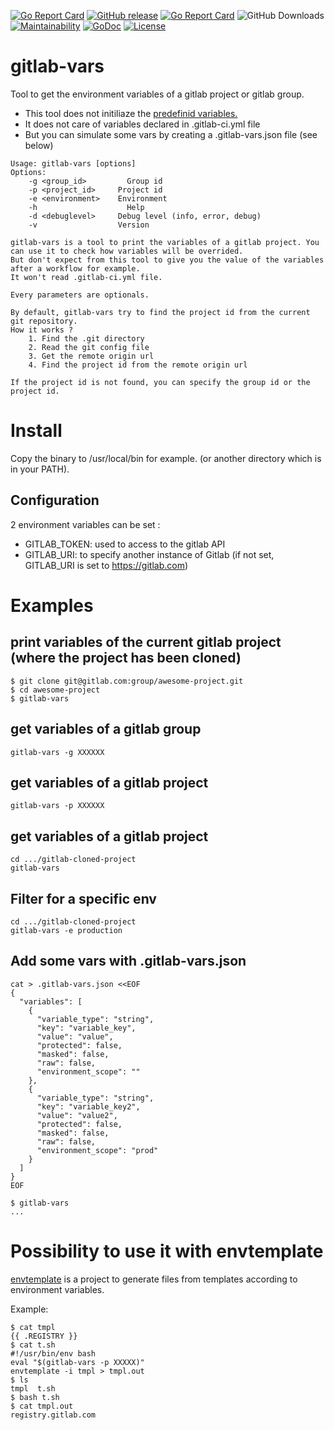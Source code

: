 [![Go Report Card](https://goreportcard.com/badge/github.com/sgaunet/gitlab-vars)](https://goreportcard.com/report/github.com/sgaunet/gitlab-vars)
[![GitHub release](https://img.shields.io/github/release/sgaunet/gitlab-vars.svg)](https://github.com/sgaunet/gitlab-vars/releases/latest)
[![Go Report Card](https://goreportcard.com/badge/github.com/sgaunet/gitlab-vars)](https://goreportcard.com/report/github.com/sgaunet/gitlab-vars)
![GitHub Downloads](https://img.shields.io/github/downloads/sgaunet/gitlab-vars/total)
[![Maintainability](https://api.codeclimate.com/v1/badges/061be3219efb765b5461/maintainability)](https://codeclimate.com/github/sgaunet/gitlab-vars/maintainability)
[![GoDoc](https://godoc.org/github.com/sgaunet/gitlab-vars?status.svg)](https://godoc.org/github.com/sgaunet/gitlab-vars)
[![License](https://img.shields.io/github/license/sgaunet/gitlab-vars.svg)](LICENSE)


# gitlab-vars

Tool to get the environment variables of a gitlab project or gitlab group.

* This tool does not initiliaze the [predefinid variables.](https://docs.gitlab.com/ee/ci/variables/predefined_variables.html)
* It does not care of variables declared in .gitlab-ci.yml file
* But you can simulate some vars by creating a .gitlab-vars.json file (see below)

```
Usage: gitlab-vars [options]
Options:
	-g <group_id>		  Group id
	-p <project_id>		Project id
	-e <environment>	Environment
	-h			          Help
	-d <debuglevel>		Debug level (info, error, debug)
	-v		          	Version

gitlab-vars is a tool to print the variables of a gitlab project. You can use it to check how variables will be overrided.
But don't expect from this tool to give you the value of the variables after a workflow for example.
It won't read .gitlab-ci.yml file.

Every parameters are optionals.

By default, gitlab-vars try to find the project id from the current git repository.
How it works ?
	1. Find the .git directory
	2. Read the git config file
	3. Get the remote origin url
	4. Find the project id from the remote origin url

If the project id is not found, you can specify the group id or the project id.
```

# Install 

Copy the binary to /usr/local/bin for example. (or another directory which is in your PATH).

## Configuration

2 environment variables can be set :

* GITLAB_TOKEN: used to access to the gitlab API
* GITLAB_URI: to specify another instance of Gitlab (if not set, GITLAB_URI is set to https://gitlab.com)


# Examples

## print variables of the current gitlab project (where the project has been cloned)

```
$ git clone git@gitlab.com:group/awesome-project.git
$ cd awesome-project
$ gitlab-vars
```

## get variables of a gitlab group

```
gitlab-vars -g XXXXXX
```

## get variables of a gitlab project

```
gitlab-vars -p XXXXXX
```

## get variables of a gitlab project

```
cd .../gitlab-cloned-project
gitlab-vars
```

## Filter for a specific env

```
cd .../gitlab-cloned-project
gitlab-vars -e production
```

## Add some vars with .gitlab-vars.json

```
cat > .gitlab-vars.json <<EOF
{
  "variables": [
    {
      "variable_type": "string",
      "key": "variable_key",
      "value": "value",
      "protected": false,
      "masked": false,
      "raw": false,
      "environment_scope": ""
    },
    {
      "variable_type": "string",
      "key": "variable_key2",
      "value": "value2",
      "protected": false,
      "masked": false,
      "raw": false,
      "environment_scope": "prod"
    }
  ]
}
EOF

$ gitlab-vars
...
```


# Possibility to use it with envtemplate

[envtemplate](https://github.com/sgaunet/envtemplate) is a project to generate files from templates according to environment variables.

Example:

```
$ cat tmpl 
{{ .REGISTRY }}
$ cat t.sh 
#!/usr/bin/env bash
eval "$(gitlab-vars -p XXXXX)"
envtemplate -i tmpl > tmpl.out
$ ls
tmpl  t.sh
$ bash t.sh 
$ cat tmpl.out 
registry.gitlab.com
```
